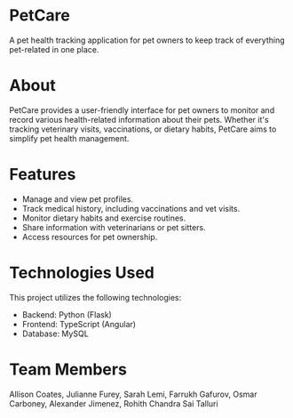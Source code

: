 # PetCare
A pet health tracking application for pet owners to keep track of everything pet-related in one place.

# About
PetCare provides a user-friendly interface for pet owners to monitor and record various health-related information about their pets. Whether it's tracking veterinary visits, vaccinations, or dietary habits, PetCare aims to simplify pet health management.

# Features
* Manage and view pet profiles.
* Track medical history, including vaccinations and vet visits.
* Monitor dietary habits and exercise routines.
* Share information with veterinarians or pet sitters.
* Access resources for pet ownership.

# Technologies Used
This project utilizes the following technologies:
* Backend: Python (Flask)
* Frontend: TypeScript (Angular)
* Database: MySQL

# Team Members
Allison Coates, Julianne Furey, Sarah Lemi, Farrukh Gafurov, Osmar Carboney, Alexander Jimenez, Rohith Chandra Sai Talluri

